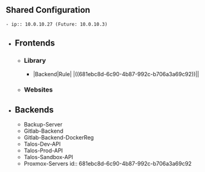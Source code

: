 ## Shared Configuration
	- ip:: 10.0.10.27 (Future: 10.0.10.3)
- ## Frontends
	- ### Library
		- |Backend|Rule|
		  |((681ebc8d-6c90-4b87-992c-b706a3a69c92))||
	- ### Websites
- ## Backends
	- Backup-Server
	- Gitlab-Backend
	- Gitlab-Backend-DockerReg
	- Talos-Dev-API
	- Talos-Prod-API
	- Talos-Sandbox-API
	- Proxmox-Servers
	  id:: 681ebc8d-6c90-4b87-992c-b706a3a69c92